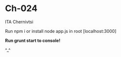Ch-024
======

ITA Chernivtsi

Run npm i or install
node app.js in root [localhost:3000]

**Run grunt start to console!**

^_^

